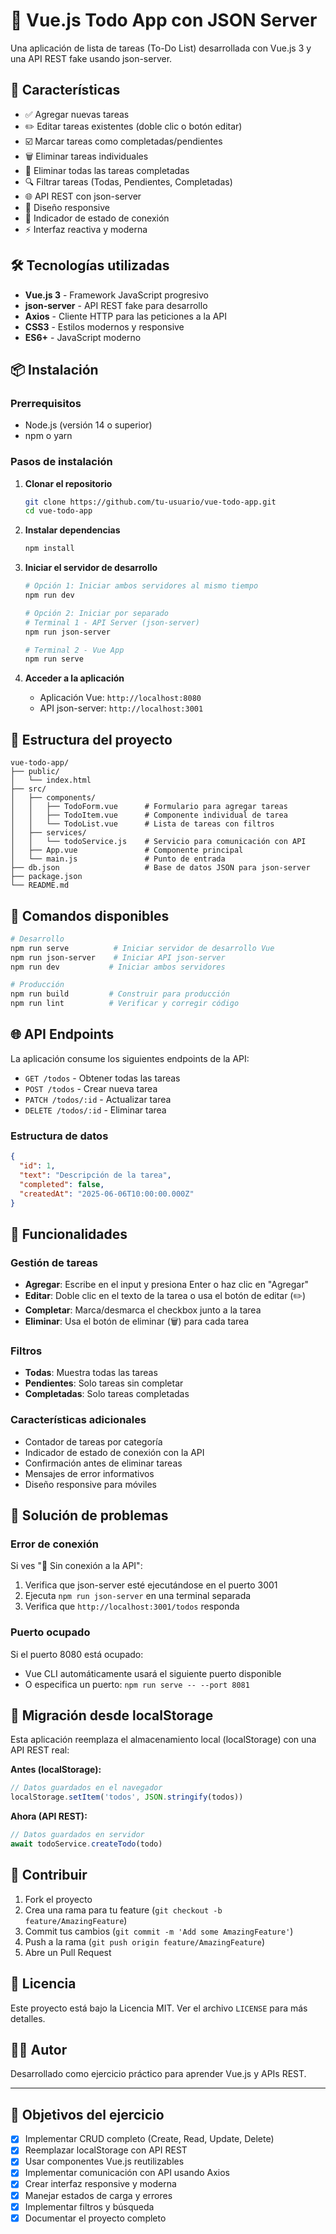 # 📝 Vue.js Todo App con JSON Server

Una aplicación de lista de tareas (To-Do List) desarrollada con Vue.js 3 y una API REST fake usando json-server.

## 🚀 Características

- ✅ Agregar nuevas tareas
- ✏️ Editar tareas existentes (doble clic o botón editar)
- ☑️ Marcar tareas como completadas/pendientes
- 🗑️ Eliminar tareas individuales
- 🧹 Eliminar todas las tareas completadas
- 🔍 Filtrar tareas (Todas, Pendientes, Completadas)
- 🌐 API REST con json-server
- 📱 Diseño responsive
- 🔄 Indicador de estado de conexión
- ⚡ Interfaz reactiva y moderna

## 🛠️ Tecnologías utilizadas

- **Vue.js 3** - Framework JavaScript progresivo
- **json-server** - API REST fake para desarrollo
- **Axios** - Cliente HTTP para las peticiones a la API
- **CSS3** - Estilos modernos y responsive
- **ES6+** - JavaScript moderno

## 📦 Instalación

### Prerrequisitos

- Node.js (versión 14 o superior)
- npm o yarn

### Pasos de instalación

1. **Clonar el repositorio**
   ```bash
   git clone https://github.com/tu-usuario/vue-todo-app.git
   cd vue-todo-app
   ```

2. **Instalar dependencias**
   ```bash
   npm install
   ```

3. **Iniciar el servidor de desarrollo**
   ```bash
   # Opción 1: Iniciar ambos servidores al mismo tiempo
   npm run dev
   
   # Opción 2: Iniciar por separado
   # Terminal 1 - API Server (json-server)
   npm run json-server
   
   # Terminal 2 - Vue App
   npm run serve
   ```

4. **Acceder a la aplicación**
   - Aplicación Vue: `http://localhost:8080`
   - API json-server: `http://localhost:3001`

## 📁 Estructura del proyecto

```
vue-todo-app/
├── public/
│   └── index.html
├── src/
│   ├── components/
│   │   ├── TodoForm.vue      # Formulario para agregar tareas
│   │   ├── TodoItem.vue      # Componente individual de tarea
│   │   └── TodoList.vue      # Lista de tareas con filtros
│   ├── services/
│   │   └── todoService.js    # Servicio para comunicación con API
│   ├── App.vue               # Componente principal
│   └── main.js               # Punto de entrada
├── db.json                   # Base de datos JSON para json-server
├── package.json
└── README.md
```

## 🔧 Comandos disponibles

```bash
# Desarrollo
npm run serve          # Iniciar servidor de desarrollo Vue
npm run json-server    # Iniciar API json-server
npm run dev           # Iniciar ambos servidores

# Producción
npm run build         # Construir para producción
npm run lint          # Verificar y corregir código
```

## 🌐 API Endpoints

La aplicación consume los siguientes endpoints de la API:

- `GET /todos` - Obtener todas las tareas
- `POST /todos` - Crear nueva tarea
- `PATCH /todos/:id` - Actualizar tarea
- `DELETE /todos/:id` - Eliminar tarea

### Estructura de datos

```json
{
  "id": 1,
  "text": "Descripción de la tarea",
  "completed": false,
  "createdAt": "2025-06-06T10:00:00.000Z"
}
```

## 📱 Funcionalidades

### Gestión de tareas
- **Agregar**: Escribe en el input y presiona Enter o haz clic en "Agregar"
- **Editar**: Doble clic en el texto de la tarea o usa el botón de editar (✏️)
- **Completar**: Marca/desmarca el checkbox junto a la tarea
- **Eliminar**: Usa el botón de eliminar (🗑️) para cada tarea

### Filtros
- **Todas**: Muestra todas las tareas
- **Pendientes**: Solo tareas sin completar
- **Completadas**: Solo tareas completadas

### Características adicionales
- Contador de tareas por categoría
- Indicador de estado de conexión con la API
- Confirmación antes de eliminar tareas
- Mensajes de error informativos
- Diseño responsive para móviles

## 🚨 Solución de problemas

### Error de conexión
Si ves "🔴 Sin conexión a la API":
1. Verifica que json-server esté ejecutándose en el puerto 3001
2. Ejecuta `npm run json-server` en una terminal separada
3. Verifica que `http://localhost:3001/todos` responda

### Puerto ocupado
Si el puerto 8080 está ocupado:
- Vue CLI automáticamente usará el siguiente puerto disponible
- O especifica un puerto: `npm run serve -- --port 8081`

## 🔄 Migración desde localStorage

Esta aplicación reemplaza el almacenamiento local (localStorage) con una API REST real:

**Antes (localStorage):**
```javascript
// Datos guardados en el navegador
localStorage.setItem('todos', JSON.stringify(todos))
```

**Ahora (API REST):**
```javascript
// Datos guardados en servidor
await todoService.createTodo(todo)
```

## 🤝 Contribuir

1. Fork el proyecto
2. Crea una rama para tu feature (`git checkout -b feature/AmazingFeature`)
3. Commit tus cambios (`git commit -m 'Add some AmazingFeature'`)
4. Push a la rama (`git push origin feature/AmazingFeature`)
5. Abre un Pull Request

## 📄 Licencia

Este proyecto está bajo la Licencia MIT. Ver el archivo `LICENSE` para más detalles.

## 👨‍💻 Autor

Desarrollado como ejercicio práctico para aprender Vue.js y APIs REST.

---

## 🎯 Objetivos del ejercicio

- [x] Implementar CRUD completo (Create, Read, Update, Delete)
- [x] Reemplazar localStorage con API REST
- [x] Usar componentes Vue.js reutilizables
- [x] Implementar comunicación con API usando Axios
- [x] Crear interfaz responsive y moderna
- [x] Manejar estados de carga y errores
- [x] Implementar filtros y búsqueda
- [x] Documentar el proyecto completo